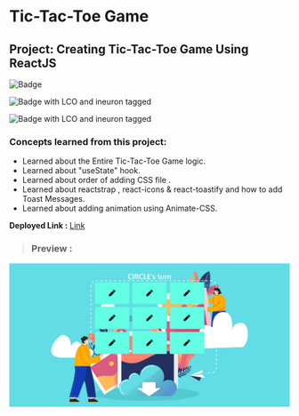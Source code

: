 # Tic-Tac-Toe Game

## **Project: Creating Tic-Tac-Toe Game Using ReactJS**

![Badge](https://img.shields.io/badge/React_JS-blue " Tic-Tac-Toe Game")

![Badge with LCO and ineuron tagged](https://img.shields.io/badge/Ineuron.ai-LCO-brightgreen)

![Badge with LCO and ineuron tagged](https://img.shields.io/badge/Full%20Stack%20JavaScript%20bootcamp-Hitesh%20Choudhary-brightgreen)

### Concepts learned from this project:
- Learned about the Entire Tic-Tac-Toe Game logic.
- Learned about "useState" hook.
- Learned about order of adding CSS file .
- Learned about reactstrap , react-icons & react-toastify and how to add Toast Messages.
- Learned about adding animation using Animate-CSS.


**Deployed Link :** [Link](https://reactjs-tictactoe-game.netlify.app/)
>### Preview :

![Homepage screenshot-1](preview.png)

